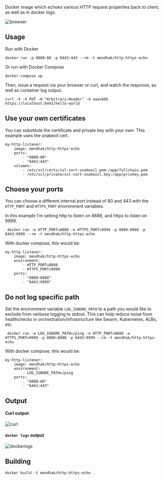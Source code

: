 Docker image which echoes various HTTP request properties back to client, as well as in docker logs. 

![browser](https://raw.githubusercontent.com/mendhak/docker-http-https-echo/master/screenshots/screenshot.png)

## Usage

Run with Docker

    docker run -p 8080:80 -p 8443:443 --rm -t mendhak/http-https-echo

Or run with Docker Compose

    docker-compose up

Then, issue a request via your browser or curl, and watch the response, as well as container log output.

    curl -k -X PUT -H "Arbitrary:Header" -d aaa=bbb https://localhost:8443/hello-world


## Use your own certificates

You can substitute the certificate and private key with your own. This example uses the snakeoil cert.

    my-http-listener:
        image: mendhak/http-https-echo
        ports:
            - "8080:80"
            - "8443:443"
        volumes:
            - /etc/ssl/certs/ssl-cert-snakeoil.pem:/app/fullchain.pem
            - /etc/ssl/private/ssl-cert-snakeoil.key:/app/privkey.pem


## Choose your ports

You can choose a different internal port instead of 80 and 443 with the `HTTP_PORT` and `HTTPS_PORT` environment variables. 

In this example I'm setting http to listen on 8888, and https to listen on 9999.  

     docker run -e HTTP_PORT=8888 -e HTTPS_PORT=9999 -p 8080:8888 -p 8443:9999 --rm -t mendhak/http-https-echo


With docker compose, this would be:

    my-http-listener:
        image: mendhak/http-https-echo
        environment: 
            - HTTP_PORT=8888
            - HTTPS_PORT=9999
        ports:
            - "8080:8888"
            - "8443:9999"

## Do not log specific path

Set the environment variable `LOG_IGNORE_PATH` to a path you would like to exclude from verbose logging to stdout. 
This can help reduce noise from healthchecks in orchestration/infrastructure like Swarm, Kubernetes, ALBs, etc. 

     docker run -e LOG_IGNORE_PATH=/ping -e HTTP_PORT=8888 -e HTTPS_PORT=9999 -p 8080:8888 -p 8443:9999 --rm -t mendhak/http-https-echo


With docker compose, this would be:

    my-http-listener:
        image: mendhak/http-https-echo
        environment:
            - LOG_IGNORE_PATH=/ping
        ports:
            - "8080:80"
            - "8443:443"


## Output

#### Curl output

![curl](https://raw.githubusercontent.com/mendhak/docker-http-https-echo/master/screenshots/screenshot2.png)

#### `docker logs` output

![dockerlogs](https://raw.githubusercontent.com/mendhak/docker-http-https-echo/master/screenshots/screenshot3.png)



## Building

    docker build -t mendhak/http-https-echo .


